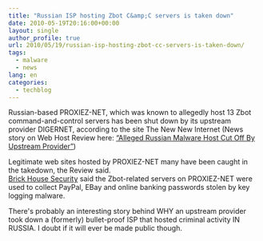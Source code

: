 ```yaml
---
title: "Russian ISP hosting Zbot C&amp;C servers is taken down"
date: 2010-05-19T20:16:00+00:00
layout: single
author_profile: true
url: 2010/05/19/russian-isp-hosting-zbot-cc-servers-is-taken-down/
tags:
  - malware
  - news
lang: en
categories: 
  - techblog
---
```

Russian-based PROXIEZ-NET, which was known to allegedly host 13 Zbot command-and-control servers has been shut down by its upstream provider DIGERNET, according to the site The New New Internet (News story on Web Host Review here: [“Alleged Russian Malware Host Cut Off By Upstream Provider”](http://www.thewhir.com/web-hosting-news/051710_Alleged_Russian_Malware_Host_Cut_Off_By_Upstream_Provider))

Legitimate web sites hosted by PROXIEZ-NET many have been caught in the takedown, the Review said.  
[Brick House Security](http://blog.brickhousesecurity.com/2010/05/17/spy-keylogger/) said the Zbot-related servers on PROXIEZ-NET were used to collect PayPal, EBay and online banking passwords stolen by key logging malware.

There's probably an interesting story behind WHY an upstream provider took down a (formerly) bullet-proof ISP that hosted criminal activity IN RUSSIA. I doubt if it will ever be made public though.